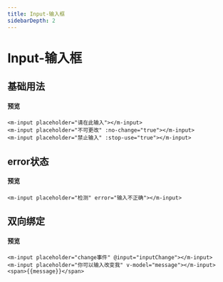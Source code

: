 ```yaml
---
title: Input-输入框
sidebarDepth: 2
---
```


# Input-输入框

## 基础用法
#### 预览
<ClientOnly>
<input1-demo></input1-demo>
</ClientOnly>

```html{1}
<m-input placeholder="请在此输入"></m-input>
<m-input placeholder="不可更改" :no-change="true"></m-input>
<m-input placeholder="禁止输入" :stop-use="true"></m-input>
```

## error状态
#### 预览
<ClientOnly>
<input2-demo></input2-demo>
</ClientOnly>

```html{1}
<m-input placeholder="检测" error="输入不正确"></m-input>
```
## 双向绑定
#### 预览
<ClientOnly>
<input3-demo></input3-demo>
</ClientOnly>

```html{1}
<m-input placeholder="change事件" @input="inputChange"></m-input>
<m-input placeholder="你可以输入改变我" v-model="message"></m-input>
<span>{{message}}</span>
```





